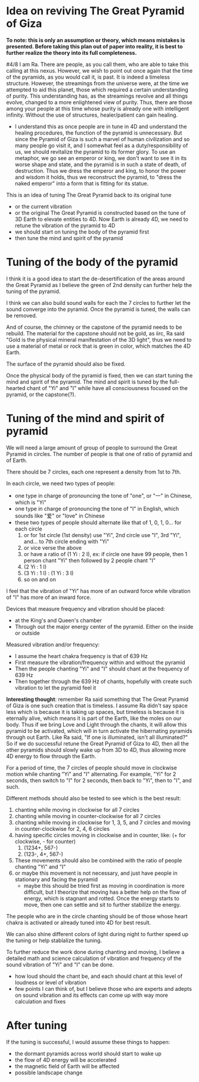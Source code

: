 # Idea on reviving The Great Pyramid of Giza
**To note: this is only an assumption or theory, which means mistakes is presented. Before taking this plan out of paper into reality, it is best to further realize the theory into its full completeness.**

#4/8 I am Ra. There are people, as you call them, who are able to take this calling at this nexus. However, we wish to point out once again that the time of the pyramids, as you would call it, is past. It is indeed a timeless structure. However, the streamings from the universe were, at the time we attempted to aid this planet, those which required a certain understanding of purity. This understanding has, as the streamings revolve and all things evolve, changed to a more enlightened view of purity. Thus, there are those among your people at this time whose purity is already one with intelligent infinity. Without the use of structures, healer/patient can gain healing.
- I understand this as once people are in tune in 4D and understand the healing procedures, the function of the pyramid is unnecessary. But since the Pyramid of Giza is such a marvel of human civilization and so many people go visit it, and I somewhat feel as a duty/responsibility of us, we should revitalize the pyramid to its former glory. To use an metaphor, we go see an emperor or king, we don't want to see it in its worse shape and state, and the pyramid is in such a state of death, of destruction. Thus we dress the emperor and king, to honor the power and wisdom it holds, thus we reconstruct the pyramid, to "dress the naked emperor" into a form that is fitting for its statue.

This is an idea of tuning The Great Pyramid back to its original tune 
- or the current vibration
- or the original The Great Pyramid is constructed based on the tune of 3D Earth to elevate entities to 4D. Now Earth is already 4D, we need to retune the vibration of the pyramid to 4D 
- we should start on tuning the body of the pyramid first
- then tune the mind and spirit of the pyramid

# Tuning of the body of the pyramid
I think it is a good idea to start the de-desertification of the areas around the Great Pyramid as I believe the green of 2nd density can further help the tuning of the pyramid.

I think we can also build sound walls for each the 7 circles to further let the sound converge into the pyramid. Once the pyramid is tuned, the walls can be removed.

And of course, the chimney or the capstone of the pyramid needs to be rebuild. The material for the capstone should not be gold, as iirc, Ra said "Gold is the physical mineral manifestation of the 3D light", thus we need to use a material of metal or rock that is green in color, which matches the 4D Earth.

The surface of the pyramid should also be fixed.

Once the physical body of the pyramid is fixed, then we can start tuning the mind and spirit of the pyramid. The mind and spirit is tuned by the full-hearted chant of "Yi" and "I" while have all consciousness focused on the pyramid, or the capstone(?).
# Tuning of the mind and spirit of pyramid
We will need a large amount of group of people to surround the Great Pyramid in circles. The number of people is that one of ratio of pyramid and of Earth.

There should be 7 circles, each one represent a density from 1st to 7th.

In each circle, we need two types of people:
- one type in charge of pronouncing the tone of "one", or "一" in Chinese, which is "Yi"
- one type in charge of pronouncing the tone of "I" in English, which sounds like "爱" or "love" in Chinese
- these two types of people should alternate like that of 1, 0, 1, 0... for each circle
	1. or for 1st circle (1st density) use "Yi", 2nd circle use "I", 3rd "Yi", and... to 7th circle ending with "Yi"
	2. or vice verse the above
	3. or have a ratio of (1 Yi : 2 I), ex: if circle one have 99 people, then 1 person chant "Yi" then followed by 2 people chant "I"
	4. (2 Yi : 1 I)
	5. (3 Yi : 1 I) : (1 Yi : 3 I)
	6. so on and on

I feel that the vibration of "Yi" has more of an outward force while vibration of "I" has more of an inward force.

Devices that measure frequency and vibration should be placed:
- at the King's and Queen's chamber
- Through out the major energy center of the pyramid. Either on the inside or outside

Measured vibration and/or frequency:
- I assume the heart chakra frequency is that of 639 Hz
- First measure the vibration/frequency within and without the pyramid
- Then the people chanting "Yi" and "I" should chant at the frequency of 639 Hz
- Then together through the 639 Hz of chants, hopefully with create such vibration to let the pyramid feel it

**Interesting thought**: remember Ra said something that The Great Pyramid of Giza is one such creation that is timeless. I assume Ra didn't say space less which is because it is taking up spaces, but timeless is because it is eternally alive, which means it is part of the Earth, like the moles on our body. Thus if we bring Love and Light through the chants, it will allow this pyramid to be activated, which will in turn activate the hibernating pyramids through out Earth. Like Ra said, "If one is illuminated, isn't all illuminated?" So if we do successful retune the Great Pyramid of Giza to 4D, then all the other pyramids should slowly wake up from 3D to 4D, thus allowing more 4D energy to flow through the Earth.

For a period of time, the 7 circles of people should move in clockwise motion while chanting "Yi" and "I" alternating. For example, "Yi" for 2 seconds, then switch to "I" for 2 seconds, then back to "Yi", then to "I", and such.

Different methods should also be tested to see which is the best result:
1. chanting while moving in clockwise for all 7 circles
2. chanting while moving in counter-clockwise for all 7 circles
3. chanting while moving in clockwise for 1, 3, 5, and 7 circles and moving in counter-clockwise for 2, 4, 6 circles
4. having specific circles moving in clockwise and in counter, like: (+ for clockwise, - for counter)
	1. (1234+, 567-)
	2. (123-, 4+, 567-)
5. These movements should also be combined with the ratio of people chanting "Yi" and "I"
6. or maybe this movement is not necessary, and just have people in stationary and facing the pyramid
	- maybe this should be tried first as moving in coordination is more difficult, but I theorize that moving has a better help on the flow of energy, which is stagnant and rotted. Once the energy starts to move, then one can settle and sit to further stabilize the energy.

The people who are in the circle chanting should be of those whose heart chakra is activated or already tuned into 4D for best result.

We can also shine different colors of light during night to further speed up the tuning or help stablalize the tuning.

To further reduce the work done during chanting and moving, I believe a detailed math and science calculation of vibration and frequency of the sound vibration of "Yi" and "I" can be done.
- how loud should the chant be, and each should chant at this level of loudness or level of vibration
- few points I can think of, but I believe those who are experts and adepts on sound vibration and its effects can come up with way more calculation and fixes

# After tuning
If the tuning is successful, I would assume these things to happen:
- the dormant pyramids across world should start to wake up
- the flow of 4D energy will be accelerated 
- the magnetic field of Earth will be affected
- possible landscape change 